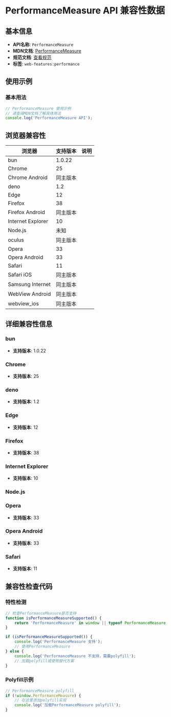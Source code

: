 # PerformanceMeasure API 兼容性数据

## 基本信息

- **API名称**: `PerformanceMeasure`
- **MDN文档**: [PerformanceMeasure](https://developer.mozilla.org/docs/Web/API/PerformanceMeasure)
- **规范文档**: [查看规范](https://w3c.github.io/user-timing/#performancemeasure)
- **标签**: `web-features:performance`

## 使用示例

### 基本用法

```javascript
// PerformanceMeasure 使用示例
// 请查阅MDN文档了解具体用法
console.log('PerformanceMeasure API');
```

## 浏览器兼容性

| 浏览器 | 支持版本 | 说明 |
|--------|----------|------|
| bun | 1.0.22 |  |
| Chrome | 25 |  |
| Chrome Android | 同主版本 |  |
| deno | 1.2 |  |
| Edge | 12 |  |
| Firefox | 38 |  |
| Firefox Android | 同主版本 |  |
| Internet Explorer | 10 |  |
| Node.js | 未知 |  |
| oculus | 同主版本 |  |
| Opera | 33 |  |
| Opera Android | 33 |  |
| Safari | 11 |  |
| Safari iOS | 同主版本 |  |
| Samsung Internet | 同主版本 |  |
| WebView Android | 同主版本 |  |
| webview_ios | 同主版本 |  |

## 详细兼容性信息

### bun

- **支持版本**: 1.0.22

### Chrome

- **支持版本**: 25

### deno

- **支持版本**: 1.2

### Edge

- **支持版本**: 12

### Firefox

- **支持版本**: 38

### Internet Explorer

- **支持版本**: 10

### Node.js


### Opera

- **支持版本**: 33

### Opera Android

- **支持版本**: 33

### Safari

- **支持版本**: 11

## 兼容性检查代码

### 特性检测

```javascript
// 检查PerformanceMeasure是否支持
function isPerformanceMeasureSupported() {
    return 'PerformanceMeasure' in window || typeof PerformanceMeasure !== 'undefined';
}

if (isPerformanceMeasureSupported()) {
    console.log('PerformanceMeasure 支持');
    // 使用PerformanceMeasure
} else {
    console.log('PerformanceMeasure 不支持，需要polyfill');
    // 加载polyfill或使用替代方案
}
```

### Polyfill示例

```javascript
// PerformanceMeasure polyfill
if (!window.PerformanceMeasure) {
    // 在这里添加polyfill实现
    console.log('加载PerformanceMeasure polyfill');
}
```

